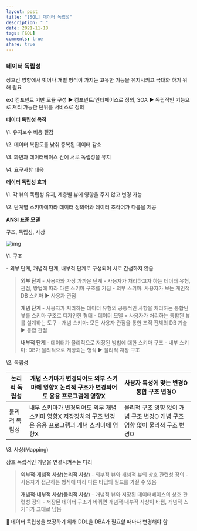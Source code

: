 ```yaml
---
layout: post
title: "[SQL] 데이터 독립성"
description: " "
date: 2021-11-18
tags: [SQL]
comments: true
share: true
---
```



### **데이터 독립성**

상호간 영향에서 벗어나 개별 형식이 가지는 고유한 기능을 유지시키고 극대화 하기 위해 필요

ex) 컴포넌트 기반 모듈 구성 ▶ 컴포넌트/인터페이스로 정의, SOA ▶ 독립적인 기능으로 처리 가능한 단위를 서비스로 정의

 

**데이터 독립성 목적**

\1. 유지보수 비용 절감

\2. 데이터 복잡도를 낮춰 중복된 데이터 감소

\3. 화면과 데이터베이스 간에 서로 독립성을 유지

\4. 요구사항 대응

 

**데이터 독립성 효과**

\1. 각 뷰의 독립성 유지, 계층별 뷰에 영향을 주지 않고 변경 가능

\2. 단계별 스키마에따라 데이터 정의어와 데이터 조작어가 다름을 제공

 

**ANSI 표준 모델**

구조, 독립성, 사상



![img](https://blog.kakaocdn.net/dn/bqP9c4/btraEgG4VJm/Mr0OPmA8LLvzu3EzG7X80k/img.png)



\1. 구조

\- 외부 단계, 개념적 단계, 내부적 단계로 구성되어 서로 간섭하지 않음

> **외부 단계**
> \- 사용자와 가장 가까운 단계
> \- 사용자가 처리하고자 하는 데이터 유형, 관점, 방법에 따라 다른 스키마 구조를 가짐
> \- 외부 스키마: 사용자가 보는 개인적 DB 스키마 ▶ 사용자 관점
>
> **개념 단계**
> \- 사용자가 처리하는 데이터 유형의 공통적인 사항을 처리하는 통합된 뷰를 스키마 구조로 디자인한 형태
> \- 데이터 모델 = 사용자가 처리하는 통합된 뷰를 설계하는 도구
> \- 개념 스키마: 모든 사용자 관점을 통한 조직 전체의 DB 기술 ▶ 통합 관점
>
> **내부적 단계**
> \- 데이터가 물리적으로 저장된 방법에 대한 스키마 구조
> \- 내부 스키마: DB가 물리적으로 저장되는 형식 ▶ 물리적 저장 구조

 

\2. 독립성

| 논리적 독립성 | 개념 스키마가 변경되어도 외부 스키마에 영향X 논리적 구조가 변경되어도 응용 프로그램에 영향X | 사용자 특성에 맞는 변경O 통합 구조 변경O                     |
| ------------- | ------------------------------------------------------------ | ------------------------------------------------------------ |
| 물리적 독립성 | 내부 스키마가 변경되어도 외부 개념 스키마 영향X 저장장치의 구조 변경은 응용 프로그램과 개념 스키마에 영향X | 물리적 구조 영향 없이 개념 구조 변경O 개념 구조 영향 없이 물리적 구조 변경O |

 

\3. 사상(Mapping)

상호 독립적인 개념을 연결시켜주는 다리

> **외부적·개념적 사상(논리적 사상)**
> \- 외부적 뷰와 개념적 뷰의 상호 관련성 정의
> \- 사용자가 접근하는 형식에 따라 다른 타입의 필드를 가질 수 있음
>
> **개념적·내부적 사상(물리적 사상)**
> \- 개념적 뷰와 저장된 데이터베이스의 상호 관련성 정의
> \- 저장된 데이터 구조가 바뀌면 개념적·내부적 사상이 바뀜, 개념적 스키마가 그대로 남음

🥑 데이터 독립성을 보장하기 위해 DDL을 DBA가 필요할 때마다 변경해야 함

 
